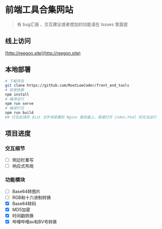 # 前端工具合集网站

> 有 bug汇报 、交互建议或者想加的功能请在 Issues 里面提

## 线上访问

[http://reegon.site](http://reegon.site)

## 本地部署

```bash
# 下载项目
git clone https://github.com/RootLeeCoder/front_end_tools
# 安装依赖
npm install
# 编译运行
npm run serve
# 编译打包
npm run build
## 打包后请将 dist 文件夹部署到 Nginx 服务器上，直接打开 index.html 将无法运行
```

## 项目进度

### 交互细节

- [ ] 侧边栏重写
- [ ] 响应式布局

### 功能模块


- [ ] Base64转图片
- [ ] RGB和十六进制转换
- [x] Base64转码
- [x] MD5加密
- [x] 时间戳转换
- [x] 哔哩哔哩av和BV号转换